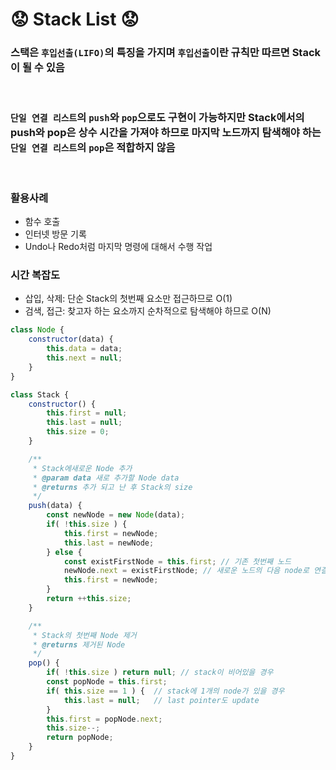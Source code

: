 # :worried: Stack List :worried:


### 스택은 `후입선출(LIFO)`의 특징을 가지며 `후입선출`이란 규칙만 따르면 **Stac**k이 될 수 있음

<br>

### `단일 연결 리스트`의 `push`와 `pop`으로도 구현이 가능하지만 **Stack**에서의 **push**와 **pop**은 상수 시간을 가져야 하므로 마지막 노드까지 탐색해야 하는 `단일 연결 리스트`의 `pop`은 적합하지 않음

<br>

### 활용사례
- 함수 호출 
- 인터넷 방문 기록
- Undo나 Redo처럼 마지막 명령에 대해서 수행 작업


### 시간 복잡도
- 삽입, 삭제: 단순 Stack의 첫번째 요소만 접근하므로 O(1)
- 검색, 접근: 찾고자 하는 요소까지 순차적으로 탐색해야 하므로 O(N)
```javascript
class Node {
    constructor(data) {
        this.data = data;
        this.next = null;
    }
}

class Stack {
    constructor() {
        this.first = null;
        this.last = null;
        this.size = 0;
    }

    /**
     * Stack에새로운 Node 추가
     * @param data 새로 추가할 Node data
     * @returns 추가 되고 난 후 Stack의 size
     */
    push(data) {
        const newNode = new Node(data);
        if( !this.size ) {
            this.first = newNode;
            this.last = newNode;
        } else {
            const existFirstNode = this.first; // 기존 첫번째 노드
            newNode.next = existFirstNode; // 새로운 노드의 다음 node로 연결
            this.first = newNode;
        }
        return ++this.size;
    }

    /**
     * Stack의 첫번째 Node 제거 
     * @returns 제거된 Node
     */
    pop() {
        if( !this.size ) return null; // stack이 비어있을 경우
        const popNode = this.first;
        if( this.size == 1 ) {  // stack에 1개의 node가 있을 경우
            this.last = null;   // last pointer도 update
        }
        this.first = popNode.next;
        this.size--;
        return popNode;
    }
}
```